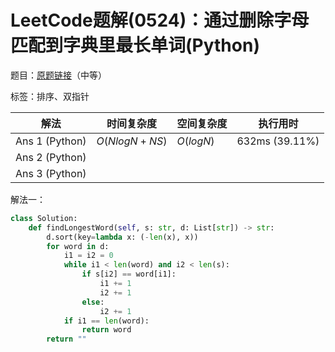 # LeetCode题解(0524)：通过删除字母匹配到字典里最长单词(Python)

题目：[原题链接](https://leetcode-cn.com/problems/longest-word-in-dictionary-through-deleting/)（中等）

标签：排序、双指针

| 解法           | 时间复杂度    | 空间复杂度 | 执行用时       |
| -------------- | ------------- | ---------- | -------------- |
| Ans 1 (Python) | $O(NlogN+NS)$ | $O(logN)$  | 632ms (39.11%) |
| Ans 2 (Python) |               |            |                |
| Ans 3 (Python) |               |            |                |

解法一：

```python
class Solution:
    def findLongestWord(self, s: str, d: List[str]) -> str:
        d.sort(key=lambda x: (-len(x), x))
        for word in d:
            i1 = i2 = 0
            while i1 < len(word) and i2 < len(s):
                if s[i2] == word[i1]:
                    i1 += 1
                    i2 += 1
                else:
                    i2 += 1
            if i1 == len(word):
                return word
        return ""
```

